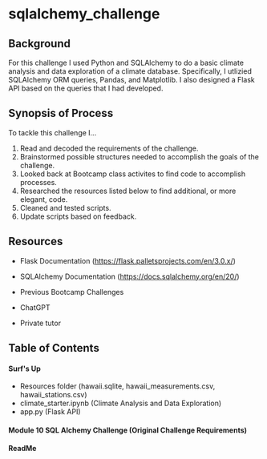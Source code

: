 # sqlalchemy_challenge


## Background

For this challenge I used Python and SQLAlchemy to do a basic climate analysis and data exploration of a climate database. Specifically, I utlizied SQLAlchemy ORM queries, Pandas, and Matplotlib. I also designed a Flask API based on the queries that I had developed. 


## Synopsis of Process

To tackle this challenge I...

1. Read and decoded the requirements of the challenge.
2. Brainstormed possible structures needed to accomplish the goals of the challenge.
3. Looked back at Bootcamp class activites to find code to accomplish processes.
4. Researched the resources listed below to find additional, or more elegant, code.
5. Cleaned and tested scripts.
6. Update scripts based on feedback. 


## Resources

   
+ Flask Documentation (https://flask.palletsprojects.com/en/3.0.x/)
  
+ SQLAlchemy Documentation (https://docs.sqlalchemy.org/en/20/)

+ Previous Bootcamp Challenges

+ ChatGPT

+ Private tutor



## Table of Contents

#### Surf's Up                  
+ Resources folder (hawaii.sqlite, hawaii_measurements.csv, hawaii_stations.csv)
+ climate_starter.ipynb (Climate Analysis and Data Exploration)
+ app.py (Flask API)

#### Module 10 SQL Alchemy Challenge (Original Challenge Requirements)


#### ReadMe

